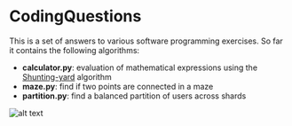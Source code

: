 # CodingQuestions
This is a set of answers to various software programming exercises. So far it contains the following algorithms:

* **calculator.py**: evaluation of mathematical expressions using the [Shunting-yard](https://en.wikipedia.org/wiki/Shunting-yard_algorithm) algorithm
* **maze.py**: find if two points are connected in a maze
* **partition.py**: find a balanced partition of users across shards

![alt text](https://github.com/sjmoran/coding_questions/blob/master/maze.png)
